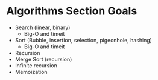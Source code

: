 # Algorithms Section Goals

- Search (linear, binary)
    - Big-O and timeit
- Sort (Bubble, insertion, selection, pigeonhole, hashing)
    - Big-O and timeit
- Recursion
- Merge Sort (recursion)
- Infinite recursion
- Memoization

